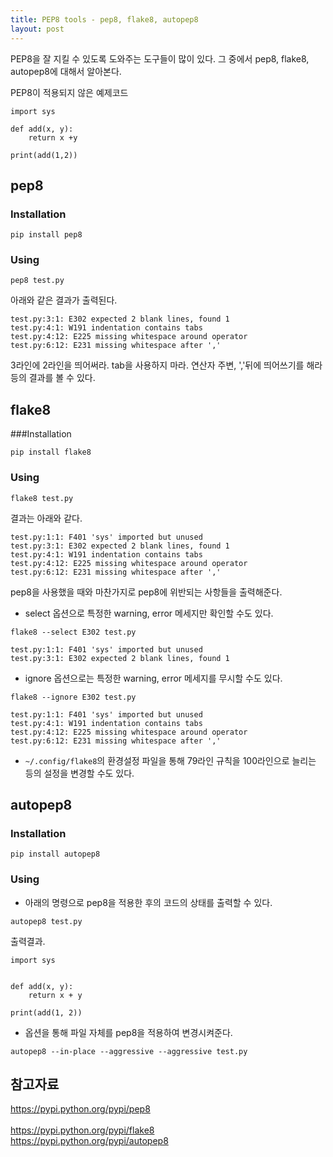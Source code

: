 ```yaml
---
title: PEP8 tools - pep8, flake8, autopep8
layout: post
---
```


PEP8을 잘 지킬 수 있도록 도와주는 도구들이 많이 있다. 그 중에서 pep8, flake8, autopep8에 대해서 알아본다.

PEP8이 적용되지 않은 예제코드
```
import sys

def add(x, y):
	return x +y

print(add(1,2))
```

## pep8  
### Installation  
```
pip install pep8
```

### Using
```
pep8 test.py
```

아래와 같은 결과가 출력된다.

```
test.py:3:1: E302 expected 2 blank lines, found 1
test.py:4:1: W191 indentation contains tabs
test.py:4:12: E225 missing whitespace around operator
test.py:6:12: E231 missing whitespace after ','
```

3라인에 2라인을 띄어써라.
tab을 사용하지 마라.
연산자 주변, ','뒤에 띄어쓰기를 해라 등의 결과를 볼 수 있다.

## flake8  
###Installation  
```
pip install flake8
```

### Using  
```
flake8 test.py
```

결과는 아래와 같다.

```
test.py:1:1: F401 'sys' imported but unused
test.py:3:1: E302 expected 2 blank lines, found 1
test.py:4:1: W191 indentation contains tabs
test.py:4:12: E225 missing whitespace around operator
test.py:6:12: E231 missing whitespace after ','
```

pep8을 사용했을 때와 마찬가지로 pep8에 위반되는 사항들을 출력해준다.

- select 옵션으로 특정한 warning, error 메세지만 확인할 수도 있다.  
```
flake8 --select E302 test.py
```

```
test.py:1:1: F401 'sys' imported but unused
test.py:3:1: E302 expected 2 blank lines, found 1
```

- ignore 옵션으로는 특정한 warning, error 메세지를 무시할 수도 있다.
```
flake8 --ignore E302 test.py
```

```
test.py:1:1: F401 'sys' imported but unused
test.py:4:1: W191 indentation contains tabs
test.py:4:12: E225 missing whitespace around operator
test.py:6:12: E231 missing whitespace after ','
```

- `~/.config/flake8`의 환경설정 파일을 통해 79라인 규칙을 100라인으로 늘리는 등의 설정을 변경할 수도 있다.

## autopep8  
### Installation  
```
pip install autopep8
```

### Using  
- 아래의 명령으로 pep8을 적용한 후의 코드의 상태를 출력할 수 있다.
```
autopep8 test.py
```
출력결과.
```
import sys


def add(x, y):
    return x + y

print(add(1, 2))
```

- 옵션을 통해 파일 자체를 pep8을 적용하여 변경시켜준다.
```
autopep8 --in-place --aggressive --aggressive test.py
```

## 참고자료  
<https://pypi.python.org/pypi/pep8><br>  
<https://pypi.python.org/pypi/flake8><br>
<https://pypi.python.org/pypi/autopep8>




